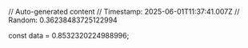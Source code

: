 // Auto-generated content
// Timestamp: 2025-06-01T11:37:41.007Z
// Random: 0.36238483725122994

const data = 0.8532320224988996;